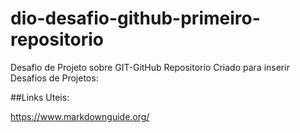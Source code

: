# dio-desafio-github-primeiro-repositorio
Desafio de Projeto sobre GIT-GitHub
Repositorio Criado para inserir Desafios de Projetos:

##Links Uteis:

https://www.markdownguide.org/
